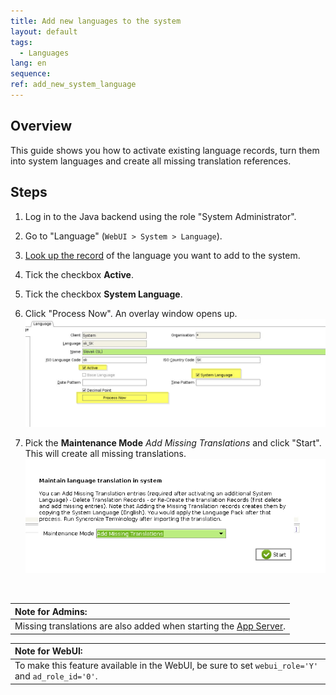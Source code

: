 ```yaml
---
title: Add new languages to the system
layout: default
tags:  
  - Languages
lang: en
sequence:
ref: add_new_system_language
---
```


## Overview
This guide shows you how to activate existing language records, turn them into system languages and create all missing translation references.

## Steps
1. Log in to the Java backend using the role "System Administrator".
1. Go to "Language" (`WebUI > System > Language`).
1. [Look up the record](../../howto_collection/EN_tbd/How_to_search_inside_a_window) of the language you want to add to the system.
1. Tick the checkbox **Active**.
1. Tick the checkbox **System Language**.
1. Click "Process Now". An overlay window opens up.
   <kbd><img src="../../images/Active_System-Language_Process-Now.png" alt="Fig.: Langauge tab: IsActive=Y, IsSystemLanguage=Y, 'Process Now' Button"></kbd>

1. Pick the **Maintenance Mode** *Add Missing Translations* and click "Start". This will create all missing translations.
   <kbd><img src="../../images/Maintenance-Mode_Add-Missing-Translations.png" alt="Fig.: Langauge tab: IsActive=Y, IsSystemLanguage=Y, 'Process Now' Button"></kbd>

<br>

| **Note for Admins:** |
| :--- |
| Missing translations are also added when starting the [App Server](../../howto_collection/EN/metasfresh_architecture). |

| **Note for WebUI:** |
| :--- |
| To make this feature available in the WebUI, be sure to set `webui_role='Y'` and `ad_role_id='0'`. |

